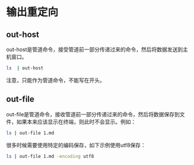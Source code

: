 # 输出重定向

## out-host

out-host是管道命令，接受管道前一部分传递过来的命令，然后将数据发送到主机窗口。
```sh
ls  | out-host
```

注意，只能作为管道命令，不能写在开头。

## out-file

out-file是管道命令，接收管道前一部分传递过来的命令，然后将数据保存到文件，如果本来应该显示在终端，则此时不会显示。例如：

```sh
ls | out-file 1.md
```

很多时候需要使用特定的编码保存，如下示例使用utf8保存：

```sh
ls | out-file 1.md -encoding utf8
```
